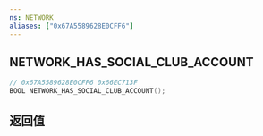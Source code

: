 ```yaml
---
ns: NETWORK
aliases: ["0x67A5589628E0CFF6"]
---
```

## NETWORK_HAS_SOCIAL_CLUB_ACCOUNT

```c
// 0x67A5589628E0CFF6 0x66EC713F
BOOL NETWORK_HAS_SOCIAL_CLUB_ACCOUNT();
```

## 返回值
